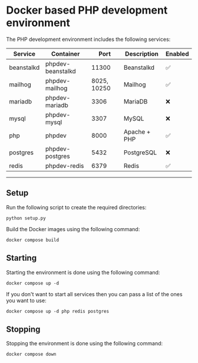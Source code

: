 # Docker based PHP development environment

The PHP development environment includes the following services:

| Service    | Container         | Port        | Description  | Enabled |
|------------|-------------------|-------------|--------------|---------|
| beanstalkd | phpdev-beanstalkd | 11300       | Beanstalkd   | ✅      |
| mailhog    | phpdev-mailhog    | 8025, 10250 | Mailhog      | ✅      |
| mariadb    | phpdev-mariadb    | 3306        | MariaDB      | ❌      |
| mysql      | phpdev-mysql      | 3307        | MySQL        | ❌      |
| php        | phpdev            | 8000        | Apache + PHP | ✅      |
| postgres   | phpdev-postgres   | 5432        | PostgreSQL   | ❌      |
| redis      | phpdev-redis      | 6379        | Redis        | ✅      |

-----------

## Setup

Run the following script to create the required directories:

```
python setup.py
```

Build the Docker images using the following command:

```
docker compose build
```

## Starting

Starting the environment is done using the following command:

```
docker compose up -d
```

If you don't want to start all services then you can pass a list of the ones you want to use:

```
docker compose up -d php redis postgres
```

## Stopping

Stopping the environment is done using the following command:

```
docker compose down
```
